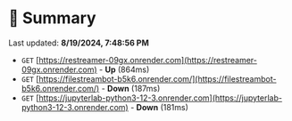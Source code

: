 # 📖 Summary
Last updated: **8/19/2024, 7:48:56 PM**

- `GET` [https://restreamer-09gx.onrender.com](https://restreamer-09gx.onrender.com) - **Up** (864ms)
- `GET` [https://filestreambot-b5k6.onrender.com/](https://filestreambot-b5k6.onrender.com/) - **Down** (187ms)
- `GET` [https://jupyterlab-python3-12-3.onrender.com](https://jupyterlab-python3-12-3.onrender.com) - **Down** (181ms)
